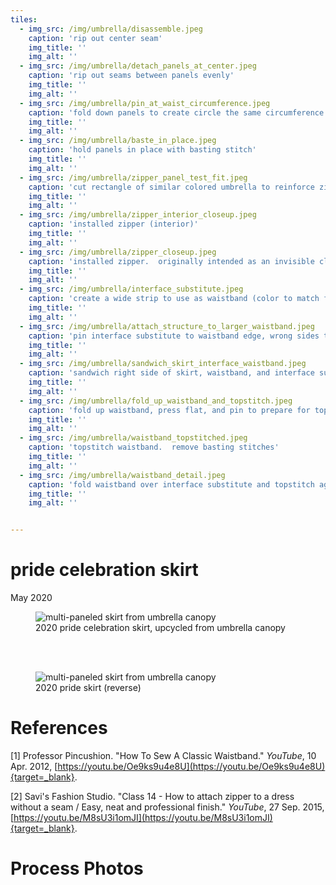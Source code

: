 ```yaml
---
tiles: 
  - img_src: /img/umbrella/disassemble.jpeg
    caption: 'rip out center seam'
    img_title: ''
    img_alt: ''
  - img_src: /img/umbrella/detach_panels_at_center.jpeg
    caption: 'rip out seams between panels evenly'
    img_title: ''
    img_alt: ''
  - img_src: /img/umbrella/pin_at_waist_circumference.jpeg
    caption: 'fold down panels to create circle the same circumference as waist measurement'
    img_title: ''
    img_alt: ''
  - img_src: /img/umbrella/baste_in_place.jpeg
    caption: 'hold panels in place with basting stitch'
    img_title: ''
    img_alt: ''
  - img_src: /img/umbrella/zipper_panel_test_fit.jpeg
    caption: 'cut rectangle of similar colored umbrella to reinforce zipper<sup><a href="#references">1</a></sup>'
    img_title: ''
    img_alt: ''
  - img_src: /img/umbrella/zipper_interior_closeup.jpeg
    caption: 'installed zipper (interior)'
    img_title: ''
    img_alt: ''
  - img_src: /img/umbrella/zipper_closeup.jpeg
    caption: 'installed zipper.  originally intended as an invisible closure but had to be expanded for better fit.'
    img_title: ''
    img_alt: ''
  - img_src: /img/umbrella/interface_substitute.jpeg
    caption: 'create a wide strip to use as waistband (color to match final band).  create a long, thick band of scrap umbrella to give the waistband structure<sup><a href="#references">2</a></sup> (any color).'
    img_title: ''
    img_alt: ''
  - img_src: /img/umbrella/attach_structure_to_larger_waistband.jpeg
    caption: 'pin interface substitute to waistband edge, wrong sides together'
    img_title: ''
    img_alt: ''
  - img_src: /img/umbrella/sandwich_skirt_interface_waistband.jpeg
    caption: 'sandwich right side of skirt, waistband, and interface substitute, then sew together'
    img_title: ''
    img_alt: ''
  - img_src: /img/umbrella/fold_up_waistband_and_topstitch.jpeg
    caption: 'fold up waistband, press flat, and pin to prepare for topstiching'
    img_title: ''
    img_alt: ''
  - img_src: /img/umbrella/waistband_topstitched.jpeg
    caption: 'topstitch waistband.  remove basting stitches'
    img_title: ''
    img_alt: ''
  - img_src: /img/umbrella/waistband_detail.jpeg
    caption: 'fold waistband over interface substitute and topstitch again'
    img_title: ''
    img_alt: ''


---
```



# pride celebration skirt
May 2020  

<section>
  <figure>
    <img
      src="/img/umbrella/front.jpeg"
      alt="multi-paneled skirt from umbrella canopy"
      title=""
    />
    <figcaption>2020 pride celebration skirt, upcycled from umbrella canopy</figcaption>
  </figure>
</section>
<br>
<br>
<section>
  <figure>
    <img
      src="/img/umbrella/back.jpeg"
      alt="multi-paneled skirt from umbrella canopy"
      title=""
    />
    <figcaption>2020 pride skirt (reverse)</figcaption>
  </figure>
</section>

# References

[1] Professor Pincushion.  "How To Sew A Classic Waistband."  *YouTube*, 10 Apr. 2012, [https://youtu.be/Oe9ks9u4e8U](https://youtu.be/Oe9ks9u4e8U){target=_blank}.  

[2] Savi's Fashion Studio.  "Class 14 - How to attach zipper to a dress without a seam / Easy, neat and professional finish."  *YouTube*, 27 Sep. 2015, [https://youtu.be/M8sU3i1omJI](https://youtu.be/M8sU3i1omJI){target=_blank}.  



# Process Photos



